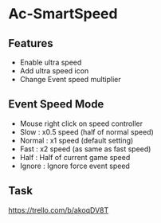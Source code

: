 # Ac-SmartSpeed

## Features
- Enable ultra speed
- Add ultra speed icon
- Change Event speed multiplier

## Event Speed Mode
- Mouse right click on speed controller
- Slow : x0.5 speed (half of normal speed)
- Normal : x1 speed (default setting)
- Fast : x2 speed (as same as fast speed)
- Half : Half of current game speed
- Ignore : Ignore force event speed

## Task
https://trello.com/b/akoqDV8T
